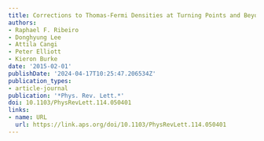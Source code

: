 ```yaml
---
title: Corrections to Thomas-Fermi Densities at Turning Points and Beyond
authors:
- Raphael F. Ribeiro
- Donghyung Lee
- Attila Cangi
- Peter Elliott
- Kieron Burke
date: '2015-02-01'
publishDate: '2024-04-17T10:25:47.206534Z'
publication_types:
- article-journal
publication: '*Phys. Rev. Lett.*'
doi: 10.1103/PhysRevLett.114.050401
links:
- name: URL
  url: https://link.aps.org/doi/10.1103/PhysRevLett.114.050401
---
```

